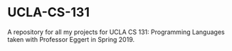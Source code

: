 # UCLA-CS-131
A repository for all my projects for UCLA CS 131: Programming Languages taken with Professor Eggert in Spring 2019. 